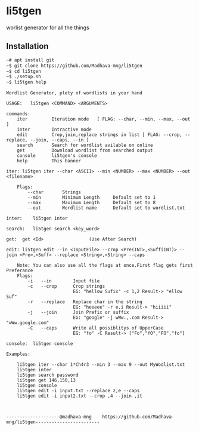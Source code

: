 # li5tgen
worlist generator for all the things


## Installation
```bash 
~# apt install git
~$ git clone https://github.com/Madhava-mng/li5tgen
~$ cd li5tgen
~$ ./setup.sh
~$ li5tgen help
```


    Wordlist Generator, plety of wordlists in your hand

    USAGE:   li5tgen <COMMAND> <ARGUMENTS>

    commands:
        iter         Iteration mode   [ FLAG: --char, --min, --max, --out ]
        inter        Intractive mode
        edit         Crop,join,replace strings in list [ FLAG: --crop, --replace, --join, --caps, --in ]
        search       Search for wordlist avilable on online
        get          Download wordlist from searched output
        console      li5tgen's console
        help         This banner

    iter: li5tgen iter --char <ASCII> --min <NUMBER> --max <NUMBER> --out <filename>

        Flags:
            --char       Strings
            --min        Minimum Length     Default set to 1
            --max        Maximum Length     Default set to 8
            --out        Wordlist name      Default set to wordlist.txt

    inter:    li5tgen inter

    search:   li5tgen search <key_word>

    get:  get <Id>                 (Use After Search)

    edit: li5tgen edit --in <InputFile> --crop <Pre(INT>,<Suff(INT)> --join <Pre>,<Suff> --replace <String>,<String> --caps

        Note: You can also use all the flags at once.First flag gets first Preferance
        Flags:
            -i   --in        Input file
            -c   --crop      Crop strings
                             EG: "hellow Sufix" -c 1,2 Result-> "ellow Suf"
            -r   --replace   Replace char in the string
                             EG: "heeeee" -r e,i Result-> "hiiiii"
            -j   --join      Join Prefix or suffix
                             EG: "google" -j wWw.,.com Result-> "wWw.google.com"
            -C   --caps      Write all possiblitys of UpperCase
                             EG: "fo" -C Result-> ["Fo","fO","FO","fo"]

    console:  li5tgen console

    Examples:

        li5tgen iter --char 1*Ch4r3 --min 3 --max 9 --out MyWodlist.txt
        li5tgen inter
        li5tgen search password
        li5tgen get 146,150,13
        li5tgen console
        li5tgen edit -i input.txt --replace z,e --caps
        li5tgen edit -i input2.txt --crop ,4 --join ,it



    --------------------@madhava-mng    https://github.com/Madhava-mng/li5tgen------------------------
